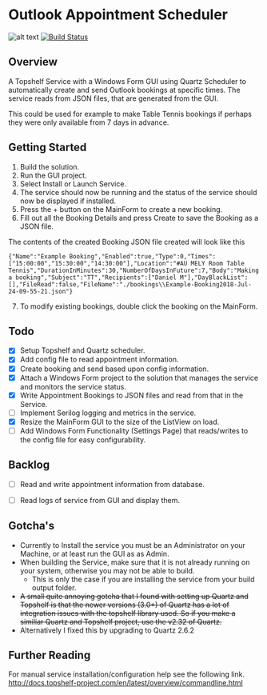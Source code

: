 ﻿# Outlook Appointment Scheduler 
![alt text](https://github.com/danmastrow/OutlookAppointmentScheduler/raw/master/OutlookAppointmentSchedulerGUI/img/bookingIcon.png "Logo")
[![Build Status](https://travis-ci.org/danmastrow/OutlookAppointmentScheduler.svg?branch=master)](https://travis-ci.org/danmastrow/OutlookAppointmentScheduler)
## Overview
A Topshelf Service with a Windows Form GUI using Quartz Scheduler to automatically create and send Outlook bookings at specific times.
    The service reads from JSON files, that are generated from the GUI.

This could be used for example to make Table Tennis bookings if perhaps they were only available from 7 days in advance.

## Getting Started
1. Build the solution.
2. Run the GUI project.
3. Select Install or Launch Service.
4. The service should now be running and the status of the service should now be displayed if installed.
5. Press the + button on the MainForm to create a new booking.
6. Fill out all the Booking Details and press Create to save the Booking as a JSON file.
<p>The contents of the created Booking JSON file created will look like this</p>

````
{"Name":"Example Booking","Enabled":true,"Type":0,"Times":["15:00:00","15:30:00","14:30:00"],"Location":"#AU MELY Room Table Tennis","DurationInMinutes":30,"NumberOfDaysInFuture":7,"Body":"Making a booking","Subject":"TT","Recipients":["Daniel M"],"DayBlackList":[],"FileRead":false,"FileName":"./bookings\\Example-Booking2018-Jul-24-09-55-21.json"}
````
7. To modify existing bookings, double click the booking on the MainForm.




## Todo
- [x] Setup Topshelf and Quartz scheduler.
- [x] Add config file to read appointment information.
- [x] Create booking and send based upon config information.
- [x] Attach a Windows Form project to the solution that manages the service and monitors the service status.
- [x] Write Appointment Bookings to JSON files and read from that in the Service.
- [ ] Implement Serilog logging and metrics in the service.
- [x] Resize the MainForm GUI to the size of the ListView on load.
- [ ] Add Windows Form Functionality (Settings Page) that reads/writes to the config file for easy configurability.

## Backlog
- [ ] Read and write appointment information from database.
- [ ] Read logs of service from GUI and display them.


## Gotcha's
- Currently to Install the service you must be an Administrator on your Machine, or at least run the GUI as as Admin.
- When building the Service, make sure that it is not already running on your system, otherwise you may not be able to build.
  - This is only the case if you are installing the service from your build output folder.
- ~~A small quite annoying gotcha that I found with setting up Quartz and Topshelf is that the newer versions (3.0+) of Quartz has a lot of integration issues with the topshelf library used. So if you make a similiar Quartz and Topshelf project, use the v2.32 of Quartz.~~
- Alternatively I fixed this by upgrading to Quartz 2.6.2

## Further Reading
For manual service installation/configuration help see the following link.
http://docs.topshelf-project.com/en/latest/overview/commandline.html
